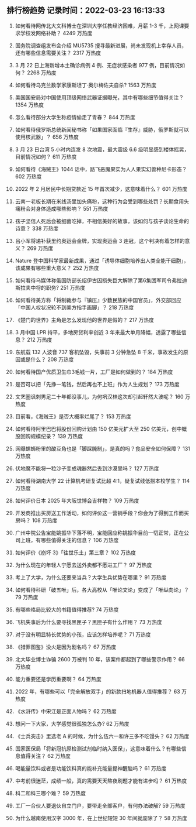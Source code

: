 
## 排行榜趋势 记录时间：2022-03-23 16:13:33
  
  1. 如何看待网传北大文科博士在深圳大学任教经济困难，月薪 1-3 千，上网课要求学校发网络补助？ 4249 万热度
    
  2. 国务院调查组发布会介绍 MU5735 搜寻最新进展，尚未发现机上幸存人员，还有哪些信息需要关注？ 2317 万热度
    
  3. 3 月 22 日上海新增本土确诊病例 4 例、无症状感染者 977 例，目前情况如何？ 2268 万热度
    
  4. 如何看待乌克兰数学家康斯坦丁·奥尔梅佐夫自杀? 1563 万热度
    
  5. 美国国安局对中国使用顶级网络武器证据曝光，其中有哪些细节值得关注？ 1354 万热度
    
  6. 怎么看待部分大学生称疫情偷走了青春？ 844 万热度
    
  7. 如何看待俄罗斯总统新闻秘书称「如果国家面临『生存』威胁，俄罗斯就可以使用核武器」？ 656 万热度
    
  8. 3 月 23 日台湾 5 小时内连发 8 次地震，最大震级 6.6 级明显感到楼体摇晃，目前情况如何？ 611 万热度
    
  9. 如何看待《海贼王》1044 话中，路飞恶魔果实为人人果实幻兽种尼卡形态？ 602 万热度
    
  10. 2022 年 2 月居民中长期贷款近 15 年首次减少，这意味着什么？ 601 万热度
    
  11. 云南一老板长期在米线汤里加头痛粉，这种行为会受到哪些处罚？长期食用头痛粉会对身体造成哪些影响？ 551 万热度
    
  12. 孩子坚信人死后会被细菌吃掉，不相信美好的故事，该如何与孩子谈论生命的诗意？ 338 万热度
    
  13. 吕小军将递补获里约奥运会金牌，实现奥运会 3 连冠，这个判决有着怎样的意义？ 269 万热度
    
  14. Nature 登中国科学家最新成果，通过「诱导体细胞培养出人类全能干细胞」，该成果有哪些重大意义？ 252 万热度
    
  15. 如何看待乌媒体称俄国防部长绍伊古因损失巨大解除了第6集团军司令弗拉迪斯拉夫中将的职务? 251 万热度
    
  16. 如何看待美方称「将制裁参与『镇压』少数民族的中国官员」，外交部回应「中国人权状况轮不到美方指手画脚」？ 218 万热度
    
  17. 《楚门的世界》主角是怎么发现他的世界是假的？ 217 万热度
    
  18. 3 月中国 LPR 持平，多地房贷利率创近 3 年来最大单月降幅，透露了哪些信息？ 212 万热度
    
  19. 东航载 132 人波音 737 客机坠毁，失事前 3 分钟急坠 8 千米，事故发生的原因或是什么？ 208 万热度
    
  20. 如何看待国产优质卫生巾3毛钱一片，工厂是如何做到的？ 184 万热度
    
  21. 是否可以把「先挣一笔钱，然后再也不上班」作为人生规划？ 173 万热度
    
  22. 文艺圈讽刺男足二十年都没事儿，为何巩汉林这次却引起轩然大波呢？ 160 万热度
    
  23. 目前看，《海贼王》是否大概率烂尾了？ 153 万热度
    
  24. 如何看待阿里巴巴将股份回购计划由 150 亿美元扩大至 250 亿美元，创中概股回购规模纪录？ 139 万热度
    
  25. 网曝螺蛳粉里的酸豆角也是「脚踩腌制」，是真的吗？食品安全如何保障？ 131 万热度
    
  26. 伏地魔不能将一粒沙子变成魂器然后丢到沙漠里吗？ 127 万热度
    
  27. 如何看待湖南大学 22 计算机考研复试比超 4:1，疑复试线低捞本校学生？ 114 万热度
    
  28. 如何评价日本 2025 年大阪世博会吉祥物？ 109 万热度
    
  29. 开发商推出买房送工作活动，如何评价这一营销手段？你会为了得到工作而买房吗？ 108 万热度
    
  30. 广州中院公告宝能姚振华下落不明，宝能回应称姚振华目前一切正常，正在公司上班，有哪些值得关注的信息？ 106 万热度
    
  31. 如何评价《崩坏 3》「往世乐土」第三章？ 102 万热度
    
  32. 为什么现在的年轻人宁愿去送外卖都不愿进工厂？ 97 万热度
    
  33. 考上了大学，为什么还要来当兵？大学生兵优势在哪里？ 91 万热度
    
  34. 如何看待科研「破五唯」后，各大高校从「唯论文论」变成了「唯纵向论」？ 79 万热度
    
  35. 有哪些格局比较大的书籍值得推荐? 74 万热度
    
  36. 飞机失事后为什么要寻找黑匣子？黑匣子有什么作用？ 73 万热度
    
  37. 对于没有明显特长优势的小孩，应该怎样培养呢？ 71 万热度
    
  38. 《猎罪图鉴》没火是因为剧名吗？ 67 万热度
    
  39. 北大毕业博士诈骗 2600 万被判 10 年，该案件都起到了哪些警示作用？ 66 万热度
    
  40. 能力重要还是学历重要啊？ 64 万热度
    
  41. 2022 年，有哪些可以「完全解放双手」的新款扫地机器人值得推荐？ 63 万热度
    
  42. 《水浒传》中宋江是正面人物吗？ 62 万热度
    
  43. 想问一下大家，大学感觉很孤独怎么办? 62 万热度
    
  44. 《士兵突击》里选老 A 的时候，为什么伍六一和许三多不吃馒头？ 62 万热度
    
  45. 国家医保局「将新冠抗原检测试剂临时纳入医保」，这意味着什么？有哪些信息值得关注？ 62 万热度
    
  46. 喝能量饮料或者是功能饮料真的能补充能量提神醒脑吗？ 61 万热度
    
  47. 中考前很迷茫，成绩一般，真的需要天天熬夜刷题才能有进步吗？ 61 万热度
    
  48. 科二和科三哪个难？ 59 万热度
    
  49. 工厂一合伙人要退伙自立门户，要带走全部客户，有何办法破解? 59 万热度
    
  50. 为什么越南使用汉字 3000 年，在上世纪短短 30 年间就废除了？ 58 万热度
    